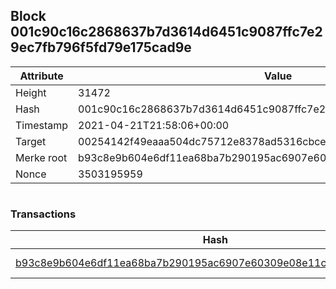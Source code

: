 ## Block 001c90c16c2868637b7d3614d6451c9087ffc7e29ec7fb796f5fd79e175cad9e

Attribute | Value
--- | ---
Height | 31472
Hash | 001c90c16c2868637b7d3614d6451c9087ffc7e29ec7fb796f5fd79e175cad9e
Timestamp | 2021-04-21T21:58:06+00:00
Target | 00254142f49eaaa504dc75712e8378ad5316cbcead634704b3734b6271167cc4
Merke root | b93c8e9b604e6df11ea68ba7b290195ac6907e60309e08e11c64211c859c109d
Nonce | 3503195959

```

```

### Transactions

Hash | Amount
--- | ---
[b93c8e9b604e6df11ea68ba7b290195ac6907e60309e08e11c64211c859c109d](b93c8e9b604e6df11ea68ba7b290195ac6907e60309e08e11c64211c859c109d.md) | 10.00000000 SKEPTI 
